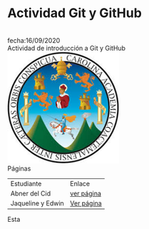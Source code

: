 <h1>Actividad Git y GitHub</h1>
<br>
fecha:16/09/2020
<br>
Actividad de introducción a Git y GitHub
<img src="imagenes/logousac.jpg" width="250px" height="250px">
<br>
Páginas
<table>
	<tr>
		<td>Estudiante</td>
		<td>Enlace</td>
	</tr>
	<tr>
		<td>Abner del Cid</td>
		<td><a href="abnerdelcid.html">ver página</a></td>
	</tr>
	<tr>
		<td>Jaqueline y Edwin</td>
		<td> <a href="JaquelineMonterroso.html">Ver página</a></td>
	</tr>
</table>
 
Esta 